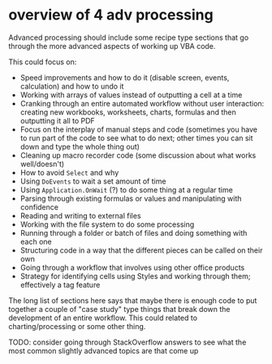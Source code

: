 # overview of 4 adv processing

Advanced processing should include some recipe type sections that go through the more advanced aspects of working up VBA code.

This could focus on:

- Speed improvements and how to do it (disable screen, events, calculation) and how to undo it
- Working with arrays of values instead of outputting a cell at a time
- Cranking through an entire automated workflow without user interaction: creating new workbooks, worksheets, charts, formulas and then outputting it all to PDF
- Focus on the interplay of manual steps and code (sometimes you have to run part of the code to see what to do next; other times you can sit down and type the whole thing out)
- Cleaning up macro recorder code (some discussion about what works well/doesn't)
- How to avoid `Select` and why
- Using `DoEvents` to wait a set amount of time
- Using `Application.OnWait` (?) to do some thing at a regular time
- Parsing through existing formulas or values and manipulating with confidence
- Reading and writing to external files
- Working with the file system to do some processing
- Running through a folder or batch of files and doing something with each one
- Structuring code in a way that the different pieces can be called on their own
- Going through a workflow that involves using other office products
- Strategy for identifying cells using Styles and working through them; effectively a tag feature

The long list of sections here says that maybe there is enough code to put together a couple of "case study" type things that break down the development of an entire workflow. This could related to charting/processing or some other thing.

TODO: consider going through StackOverflow answers to see what the most common slightly advanced topics are that come up
